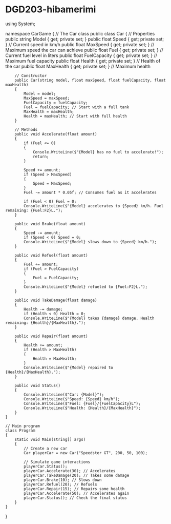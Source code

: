 # DGD203-hibamerimi
﻿using System;

namespace CarGame
{
    // The Car class
    public class Car
    {
        // Properties
        public string Model { get; private set; }
        public float Speed { get; private set; } // Current speed in km/h
        public float MaxSpeed { get; private set; } // Maximum speed the car can achieve
        public float Fuel { get; private set; } // Current fuel level in liters
        public float FuelCapacity { get; private set; } // Maximum fuel capacity
        public float Health { get; private set; } // Health of the car
        public float MaxHealth { get; private set; } // Maximum health

        // Constructor
        public Car(string model, float maxSpeed, float fuelCapacity, float maxHealth)
        {
            Model = model;
            MaxSpeed = maxSpeed;
            FuelCapacity = fuelCapacity;
            Fuel = fuelCapacity; // Start with a full tank
            MaxHealth = maxHealth;
            Health = maxHealth; // Start with full health
        }

        // Methods
        public void Accelerate(float amount)
        {
            if (Fuel <= 0)
            {
                Console.WriteLine($"{Model} has no fuel to accelerate!");
                return;
            }

            Speed += amount;
            if (Speed > MaxSpeed)
            {
                Speed = MaxSpeed;
            }
            Fuel -= amount * 0.05f; // Consumes fuel as it accelerates

            if (Fuel < 0) Fuel = 0;
            Console.WriteLine($"{Model} accelerates to {Speed} km/h. Fuel remaining: {Fuel:F2}L.");
        }

        public void Brake(float amount)
        {
            Speed -= amount;
            if (Speed < 0) Speed = 0;
            Console.WriteLine($"{Model} slows down to {Speed} km/h.");
        }

        public void Refuel(float amount)
        {
            Fuel += amount;
            if (Fuel > FuelCapacity)
            {
                Fuel = FuelCapacity;
            }
            Console.WriteLine($"{Model} refueled to {Fuel:F2}L.");
        }

        public void TakeDamage(float damage)
        {
            Health -= damage;
            if (Health < 0) Health = 0;
            Console.WriteLine($"{Model} takes {damage} damage. Health remaining: {Health}/{MaxHealth}.");
        }

        public void Repair(float amount)
        {
            Health += amount;
            if (Health > MaxHealth)
            {
                Health = MaxHealth;
            }
            Console.WriteLine($"{Model} repaired to {Health}/{MaxHealth}.");
        }

        public void Status()
        {
            Console.WriteLine($"Car: {Model}");
            Console.WriteLine($"Speed: {Speed} km/h");
            Console.WriteLine($"Fuel: {Fuel}/{FuelCapacity}L");
            Console.WriteLine($"Health: {Health}/{MaxHealth}");
        }
    }

    // Main program
    class Program
    {
        static void Main(string[] args)
        {
            // Create a new car
            Car playerCar = new Car("Speedster GT", 200, 50, 100);

            // Simulate game interactions
            playerCar.Status();
            playerCar.Accelerate(30); // Accelerates
            playerCar.TakeDamage(20); // Takes some damage
            playerCar.Brake(10); // Slows down
            playerCar.Refuel(20); // Refuels
            playerCar.Repair(15); // Repairs some health
            playerCar.Accelerate(50); // Accelerates again
            playerCar.Status(); // Check the final status
        }
    }
}
